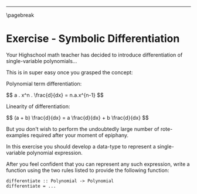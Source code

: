 
----

\pagebreak

# Exercise - Symbolic Differentiation

Your Highschool math teacher has decided to introduce differentiation of single-variable polynomials...

This is in super easy once you grasped the concept:

Polynomial term differentiation:

<div class="center"> $$ a . x^n . \frac{d}{dx} = n.a.x^{n-1} $$ </div>

Linearity of differentiation:

<div class="center"> $$ (a + b) \frac{d}{dx} = a \frac{d}{dx} + b \frac{d}{dx} $$ </div>

But you don't wish to perform the undoubtedly large number of rote-examples required after your moment of epiphany.

In this exercise you should develop a data-type to represent a single-variable polynomial expression.

After you feel confident that you can represent any such expression, write
a function using the two rules listed to provide the following function:

~~~{data-language=haskell .nocheck}
differentiate :: Polynomial -> Polynomial
differentiate = ...
~~~


